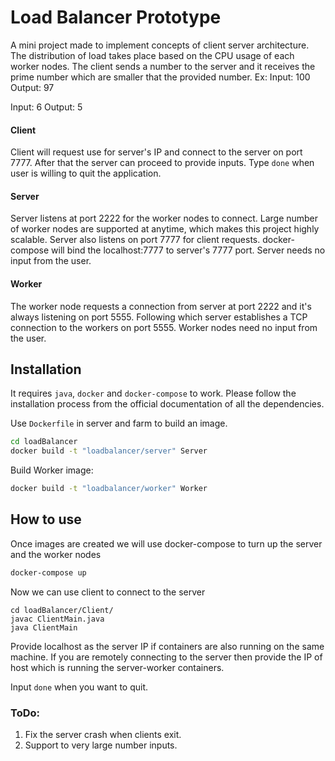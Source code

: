 #  Load Balancer Prototype
A mini project made to implement concepts of client server architecture.
The distribution of load takes place based on the CPU usage of each worker nodes.
The client sends a number to the server and it receives the prime number which are smaller that the provided number.
Ex: 
Input: 100
Output: 97

Input: 6
Output: 5

#### Client
Client will request use for server's IP and connect to the server on port 7777.
After that the server can proceed to provide inputs. Type `done` when user is willing to quit the application.

#### Server
Server listens at port 2222 for the worker nodes to connect. Large number of worker nodes are supported at anytime, which makes this project highly scalable.
Server also listens on port 7777 for client requests. docker-compose will bind the localhost:7777 to server's 7777 port. Server needs no input from the user.

#### Worker
The worker node requests a connection from server at port 2222 and it's always listening on port 5555.
Following which server establishes a TCP connection to the workers on port 5555. Worker nodes need no input from the user.

## Installation

It requires `java`, `docker` and `docker-compose` to work. 
Please follow the installation process from the official documentation of all the dependencies.

Use `Dockerfile` in server and farm to build an image.

```bash
cd loadBalancer
docker build -t "loadbalancer/server" Server
```

Build Worker image:

```bash
docker build -t "loadbalancer/worker" Worker
```

## How to use

Once images are created we will use docker-compose to turn up the server and the worker nodes

```bash
docker-compose up
```

Now we can use client to connect to the server
```
cd loadBalancer/Client/
javac ClientMain.java
java ClientMain
```

Provide localhost as the server IP if containers are also running on the same machine.
If you are remotely connecting to the server then provide the IP of host which is running the server-worker containers.

Input `done` when you want to quit.


### ToDo:
1. Fix the server crash when clients exit.
2. Support to very large number inputs.
